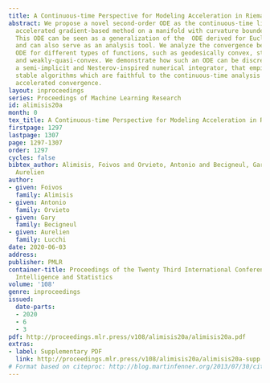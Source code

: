 ```yaml
---
title: A Continuous-time Perspective for Modeling Acceleration in Riemannian Optimization
abstract: We propose a novel second-order ODE as the continuous-time limit of a Riemannian
  accelerated gradient-based method on a manifold with curvature bounded from below.
  This ODE can be seen as a generalization of the  ODE derived for Euclidean spaces,
  and can also serve as an analysis tool. We analyze the convergence behavior of this
  ODE for different types of functions, such as geodesically convex, strongly-convex
  and weakly-quasi-convex. We demonstrate how such an ODE can be discretized using
  a semi-implicit and Nesterov-inspired numerical integrator, that empirically yields
  stable algorithms which are faithful to the continuous-time analysis and exhibit
  accelerated convergence.
layout: inproceedings
series: Proceedings of Machine Learning Research
id: alimisis20a
month: 0
tex_title: A Continuous-time Perspective for Modeling Acceleration in Riemannian Optimization
firstpage: 1297
lastpage: 1307
page: 1297-1307
order: 1297
cycles: false
bibtex_author: Alimisis, Foivos and Orvieto, Antonio and Becigneul, Gary and Lucchi,
  Aurelien
author:
- given: Foivos
  family: Alimisis
- given: Antonio
  family: Orvieto
- given: Gary
  family: Becigneul
- given: Aurelien
  family: Lucchi
date: 2020-06-03
address: 
publisher: PMLR
container-title: Proceedings of the Twenty Third International Conference on Artificial
  Intelligence and Statistics
volume: '108'
genre: inproceedings
issued:
  date-parts:
  - 2020
  - 6
  - 3
pdf: http://proceedings.mlr.press/v108/alimisis20a/alimisis20a.pdf
extras:
- label: Supplementary PDF
  link: http://proceedings.mlr.press/v108/alimisis20a/alimisis20a-supp.pdf
# Format based on citeproc: http://blog.martinfenner.org/2013/07/30/citeproc-yaml-for-bibliographies/
---
```

